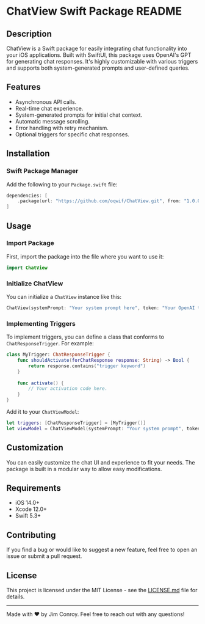 # ChatView Swift Package README

## Description

ChatView is a Swift package for easily integrating chat functionality into your iOS applications. Built with SwiftUI, this package uses OpenAI's GPT for generating chat responses. It's highly customizable with various triggers and supports both system-generated prompts and user-defined queries. 

## Features

- Asynchronous API calls.
- Real-time chat experience.
- System-generated prompts for initial chat context.
- Automatic message scrolling.
- Error handling with retry mechanism.
- Optional triggers for specific chat responses.

## Installation

### Swift Package Manager

Add the following to your `Package.swift` file:

```swift
dependencies: [
    .package(url: "https://github.com/oqwif/ChatView.git", from: "1.0.0")
]
```

## Usage

### Import Package

First, import the package into the file where you want to use it:

```swift
import ChatView
```

### Initialize ChatView

You can initialize a `ChatView` instance like this:

```swift
ChatView(systemPrompt: "Your system prompt here", token: "Your OpenAI token", userID: "Optional user ID")
```

### Implementing Triggers

To implement triggers, you can define a class that conforms to `ChatResponseTrigger`. For example:

```swift
class MyTrigger: ChatResponseTrigger {
    func shouldActivate(forChatResponse response: String) -> Bool {
        return response.contains("trigger keyword")
    }
    
    func activate() {
        // Your activation code here.
    }
}
```

Add it to your `ChatViewModel`:

```swift
let triggers: [ChatResponseTrigger] = [MyTrigger()]
let viewModel = ChatViewModel(systemPrompt: "Your system prompt", token: "Your OpenAI token", userID: "Optional user ID", triggers: triggers)
```

## Customization

You can easily customize the chat UI and experience to fit your needs. The package is built in a modular way to allow easy modifications.

## Requirements

- iOS 14.0+
- Xcode 12.0+
- Swift 5.3+
  
## Contributing

If you find a bug or would like to suggest a new feature, feel free to open an issue or submit a pull request.

## License

This project is licensed under the MIT License - see the [LICENSE.md](LICENSE.md) file for details.

---

Made with ❤️ by Jim Conroy. Feel free to reach out with any questions!
